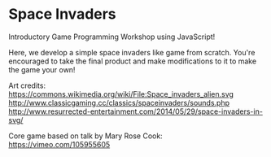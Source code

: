 # Space Invaders
Introductory Game Programming Workshop using JavaScript!

Here, we develop a simple space invaders like game from scratch.  You're encouraged to take the final product and make modifications to it to make the game your own!

Art credits:
https://commons.wikimedia.org/wiki/File:Space_invaders_alien.svg
http://www.classicgaming.cc/classics/spaceinvaders/sounds.php
http://www.resurrected-entertainment.com/2014/05/29/space-invaders-in-svg/

Core game based on talk by Mary Rose Cook:
https://vimeo.com/105955605
